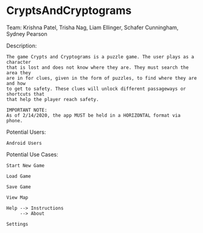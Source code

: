 # CryptsAndCryptograms

Team: Krishna Patel, Trisha Nag, Liam Ellinger, Schafer Cunningham, Sydney Pearson

Description:

    The game Crypts and Cryptograms is a puzzle game. The user plays as a character
    that is lost and does not know where they are. They must search the area they
    are in for clues, given in the form of puzzles, to find where they are and how
    to get to safety. These clues will unlock different passageways or shortcuts that
    that help the player reach safety.
    
    IMPORTANT NOTE:
    As of 2/14/2020, the app MUST be held in a HORIZONTAL format via phone. 

Potential Users:

    Android Users

Potential Use Cases:

    Start New Game

    Load Game

    Save Game

    View Map

    Help --> Instructions
         --> About

    Settings

